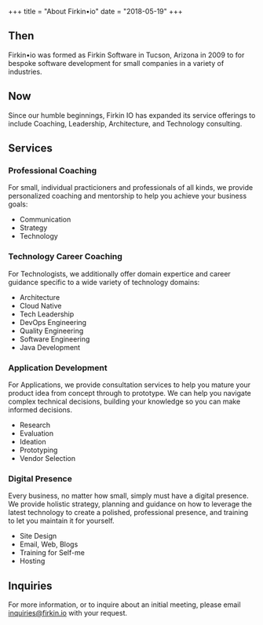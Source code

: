 +++
title = "About Firkin•io"
date = "2018-05-19"
+++

## Then
Firkin•io was formed as Firkin Software in Tucson, Arizona in 2009 to for
bespoke software development for small companies in a variety of industries.

## Now
Since our humble beginnings, Firkin IO has expanded its service offerings
to include Coaching, Leadership, Architecture, and Technology consulting.

## Services

### Professional Coaching
For small, individual practicioners and professionals of all kinds, we
provide personalized coaching and mentorship to help you achieve your
business goals:

* Communication
* Strategy
* Technology

### Technology Career Coaching
For Technologists, we additionally offer domain expertice and career
guidance specific to a wide variety of technology domains:

* Architecture
* Cloud Native
* Tech Leadership
* DevOps Engineering
* Quality Engineering
* Software Engineering
* Java Development

### Application Development
For Applications, we provide consultation services to help you mature
your product idea from concept through to prototype. We can help you
navigate complex technical decisions, building your knowledge so you
can make informed decisions.

* Research
* Evaluation
* Ideation
* Prototyping
* Vendor Selection

### Digital Presence
Every business, no matter how small, simply must have a digital presence.
We provide holistic strategy, planning and guidance on how to leverage
the latest technology to create a polished, professional presence, and
training to let you maintain it for yourself.

* Site Design
* Email, Web, Blogs
* Training for Self-me
* Hosting

## Inquiries
For more information, or to inquire about an initial meeting, please
email inquiries@firkin.io with your request.